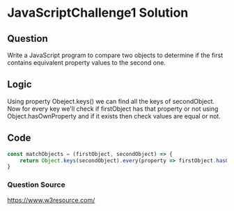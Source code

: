 # JavaScriptChallenge1 Solution

## Question

Write a JavaScript program to compare two objects to determine if the first contains equivalent property values to the second one.

## Logic

Using property Obeject.keys() we can find all the keys of secondObject. Now for every key we'll check if firstObject has that property or not using Object.hasOwnProperty and if it exists then check values are equal or not.

## Code

```javascript
const matchObjects = (firstObject, secondObject) => {
    return Object.keys(secondObject).every(property => firstObject.hasOwnProperty(property) && firstObject[property] === secondObject[property]);
}
```

### Question Source

https://www.w3resource.com/